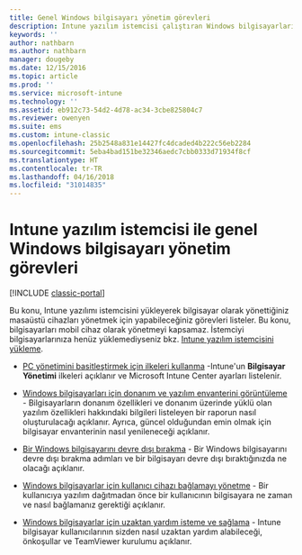 ```yaml
---
title: Genel Windows bilgisayarı yönetim görevleri
description: Intune yazılım istemcisi çalıştıran Windows bilgisayarlarını yönetme yollarını öğrenin.
keywords: ''
author: nathbarn
ms.author: nathbarn
manager: dougeby
ms.date: 12/15/2016
ms.topic: article
ms.prod: ''
ms.service: microsoft-intune
ms.technology: ''
ms.assetid: eb912c73-54d2-4d78-ac34-3cbe825804c7
ms.reviewer: owenyen
ms.suite: ems
ms.custom: intune-classic
ms.openlocfilehash: 25b2548a831e14427fc4dcaded4b222c56eb2284
ms.sourcegitcommit: 5eba4bad151be32346aedc7cbb0333d71934f8cf
ms.translationtype: HT
ms.contentlocale: tr-TR
ms.lasthandoff: 04/16/2018
ms.locfileid: "31014835"
---
```

# <a name="common-windows-pc-management-tasks-with-the-intune-software-client"></a>Intune yazılım istemcisi ile genel Windows bilgisayarı yönetim görevleri

[!INCLUDE [classic-portal](../includes/classic-portal.md)]

Bu konu, Intune yazılımı istemcisini yükleyerek bilgisayar olarak yönettiğiniz masaüstü cihazları yönetmek için yapabileceğiniz görevleri listeler. Bu konu, bilgisayarları mobil cihaz olarak yönetmeyi kapsamaz. İstemciyi bilgisayarlarınıza henüz yüklemediyseniz bkz. [Intune yazılım istemcisini yükleme](install-the-windows-pc-client-with-microsoft-intune.md).


- [PC yönetimini basitleştirmek için ilkeleri kullanma](use-policies-to-simplify-windows-pc-management.md) -Intune'un **Bilgisayar Yönetimi** ilkeleri açıklanır ve Microsoft Intune Center ayarları listelenir.

- [Windows bilgisayarları için donanım ve yazılım envanterini görüntüleme](view-hardware-and-software-inventory-for-windows-pcs-in-microsoft-intune.md) - Bilgisayarların donanım özellikleri ve donanım üzerinde yüklü olan yazılım özellikleri hakkındaki bilgileri listeleyen bir raporun nasıl oluşturulacağı açıklanır. Ayrıca, güncel olduğundan emin olmak için bilgisayar envanterinin nasıl yenileneceği açıklanır.

- [Bir Windows bilgisayarını devre dışı bırakma](retire-a-windows-pc-with-microsoft-intune.md) - Bir Windows bilgisayarını devre dışı bırakma adımları ve bir bilgisayarı devre dışı bıraktığınızda ne olacağı açıklanır.

- [Windows bilgisayarlar için kullanıcı cihazı bağlamayı yönetme](manage-user-device-linking-for-windows-pcs-with-microsoft-intune.md) - Bir kullanıcıya yazılım dağıtmadan önce bir kullanıcının bilgisayara ne zaman ve nasıl bağlamanız gerektiği açıklanır.

- [Windows bilgisayarlar için uzaktan yardım isteme ve sağlama](request-and-provide-remote-assistance-for-windows-pcs-in-microsoft-intune.md) - Intune bilgisayar kullanıcılarının sizden nasıl uzaktan yardım alabileceği, önkoşullar ve TeamViewer kurulumu açıklanır.


